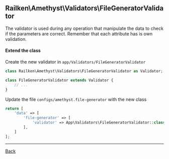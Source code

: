 ## Railken\Amethyst\Validators\FileGeneratorValidator

The validator is used during any operation that manipulate the data to check if the parameters are correct. Remember that each attribute has is own validation.

#### Extend the class

Create the new validator in `app/Validators/FileGeneratorValidator`
```php
class Railken\Amethyst\Validators\FileGeneratorValidator as Validator;

class FileGeneratorValidator extends Validator {
	// ...
}
```
Update the file `configs/amethyst.file-generator` with the new class
```php
return [
    'data' => [
        'file-generator' => [
            'validator' => App\Validators\FileGeneratorValidator::class,
        ],
    ]
];
```

---
[Back](index.md)